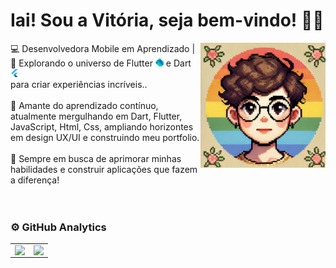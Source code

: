 <h1> Iai! Sou a Vitória, seja bem-vindo! 👩‍💻 </h1> 
<img src="assets/avatar.jpg" alt="Avatar" width="200" height="200" align="right">


<div>
   <p> 💻 Desenvolvedora Mobile em Aprendizado | 📱 Explorando o universo de Flutter <img  src="assets/dart.svg" width="13">  e Dart  
    <img src="assets/flutter.svg" alt="Dart" width="13"> <br>  para 
    criar experiências incríveis.. <br><br>
     📖 Amante do aprendizado contínuo, atualmente mergulhando em Dart, Flutter, JavaScript, Html, Css, ampliando horizontes em design UX/UI e construindo meu portfolio. <br><br>
     🚀 Sempre em busca de aprimorar minhas habilidades e construir aplicações que fazem a diferença!<br><br><br>
  </p>
</div>

### ⚙️ GitHub Analytics
<table>
  <tr>
    <td>
      <img
        align="left"
        src="https://streak-stats.demolab.com?user=VitoriaSantanaS&locale=en&mode=daily&theme=moltack&hide_border=false&border_radius=5"
      />
    </td>
    <td>
      <img
        align="left"
        src="https://github-readme-stats.vercel.app/api/top-langs?username=VitoriaSantanaS&locale=en&hide_title=false&layout=compact&card_width=320&langs_count=6&theme=moltack&hide_border=false"
      />
    </td>
  </tr>
</table>



